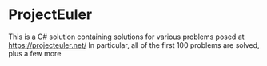 # ProjectEuler

This is a C# solution containing solutions for various problems posed at https://projecteuler.net/
In particular, all of the first 100 problems are solved, plus a few more

